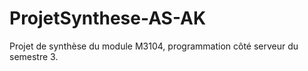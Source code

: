 # ProjetSynthese-AS-AK

Projet de synthèse du module M3104, programmation côté serveur du semestre 3.
